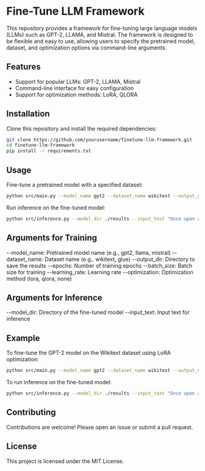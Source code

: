 # Fine-Tune LLM Framework

This repository provides a framework for fine-tuning large language models (LLMs) such as GPT-2, LLAMA, and Mistral. The framework is designed to be flexible and easy to use, allowing users to specify the pretrained model, dataset, and optimization options via command-line arguments.

## Features
- Support for popular LLMs: GPT-2, LLAMA, Mistral
- Command-line interface for easy configuration
- Support for optimization methods: LoRA, QLORA

## Installation
Clone this repository and install the required dependencies:

```bash
git clone https://github.com/yourusername/finetune-llm-framework.git
cd finetune-llm-framework
pip install -r requirements.txt
```

## Usage
Fine-tune a pretrained model with a specified dataset:

```bash
python src/main.py --model_name gpt2 --dataset_name wikitext --output_dir ./results --epochs 3 --batch_size 8 --learning_rate 5e-5 --optimization lora
```

Run inference on the fine-tuned model:

```bash
python src/inference.py --model_dir ./results --input_text "Once upon a time"
```

## Arguments for Training
--model_name: Pretrained model name (e.g., gpt2, llama, mistral)
--dataset_name: Dataset name (e.g., wikitext, glue)
--output_dir: Directory to save the results
--epochs: Number of training epochs
--batch_size: Batch size for training
--learning_rate: Learning rate
--optimization: Optimization method (lora, qlora, none)

## Arguments for Inference
--model_dir: Directory of the fine-tuned model
--input_text: Input text for inference

## Example

To fine-tune the GPT-2 model on the Wikitext dataset using LoRA optimization:
```bash
python src/main.py --model_name gpt2 --dataset_name wikitext --output_dir ./results --epochs 3 --batch_size 8 --learning_rate 5e-5 --optimization lora
```

To run inference on the fine-tuned model:
```bash
python src/inference.py --model_dir ./results --input_text "Once upon a time"
```

## Contributing
Contributions are welcome! Please open an issue or submit a pull request.

## License
This project is licensed under the MIT License.
